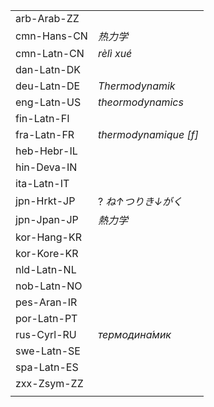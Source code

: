 | | |
|-|-|
| arb-Arab-ZZ |  |
| cmn-Hans-CN | _热力学_ |
| cmn-Latn-CN | _rèlì xué_ |
| dan-Latn-DK |  |
| deu-Latn-DE | _Thermodynamik_ |
| eng-Latn-US | _theormodynamics_ |
| fin-Latn-FI |  |
| fra-Latn-FR | _thermodynamique [f]_ |
| heb-Hebr-IL |  |
| hin-Deva-IN |  |
| ita-Latn-IT |  |
| jpn-Hrkt-JP | ? _ね↑つりき↓がく_ |
| jpn-Jpan-JP | _熱力学_ |
| kor-Hang-KR |  |
| kor-Kore-KR |  |
| nld-Latn-NL |  |
| nob-Latn-NO |  |
| pes-Aran-IR |  |
| por-Latn-PT |  |
| rus-Cyrl-RU | _термодина́мик_ |
| swe-Latn-SE |  |
| spa-Latn-ES |  |
| zxx-Zsym-ZZ |  |
|  |  |
